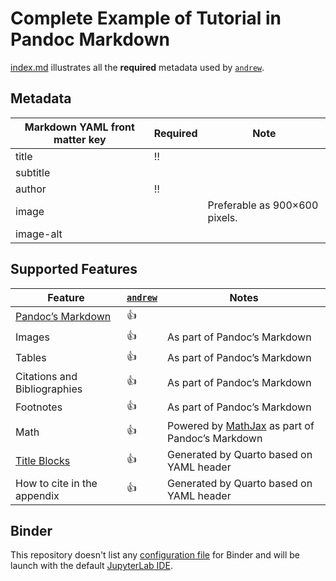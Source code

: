 # Complete Example of Tutorial in Pandoc Markdown

[index.md](index.md) illustrates all the **required** metadata used by [`andrew`](https://github.com/GESIS-Methods-Hub/andrew).

## Metadata

| Markdown YAML front matter key | Required | Note |
| --- | --- | --- |
| title | ‼️ | |
| subtitle | | |
| author | ‼️ | |
| image | | Preferable as 900×600 pixels. |
| image-alt | | |

## Supported Features

| Feature | [`andrew`](https://github.com/GESIS-Methods-Hub/andrew) | Notes |
| --- | --- | --- |
| [Pandoc’s Markdown](https://pandoc.org/MANUAL.html#pandocs-markdown) | 👍 | |
| Images | 👍 | As part of Pandoc’s Markdown |
| Tables | 👍 | As part of Pandoc’s Markdown |
| Citations and Bibliographies | 👍 | As part of Pandoc’s Markdown |
| Footnotes | 👍 | As part of Pandoc’s Markdown |
| Math | 👍 | Powered by [MathJax](https://www.mathjax.org/) as part of Pandoc’s Markdown |
| [Title Blocks](https://quarto.org/docs/authoring/title-blocks.html) | 👍 | Generated by Quarto based on YAML header |
| How to cite in the appendix | 👍 | Generated by Quarto based on YAML header |

## Binder

This repository doesn't list any [configuration file](https://mybinder.readthedocs.io/en/latest/using/config_files.html) for Binder and will be launch with the default [JupyterLab IDE](https://jupyterlab.readthedocs.io/).
